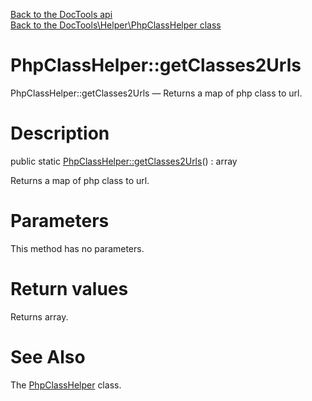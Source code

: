 [Back to the DocTools api](https://github.com/lingtalfi/DocTools/blob/master/doc/api/DocTools.md)<br>
[Back to the DocTools\Helper\PhpClassHelper class](https://github.com/lingtalfi/DocTools/blob/master/doc/api/DocTools/Helper/PhpClassHelper.md)


PhpClassHelper::getClasses2Urls
================



PhpClassHelper::getClasses2Urls — Returns a map of php class to url.




Description
================


public static [PhpClassHelper::getClasses2Urls](https://github.com/lingtalfi/DocTools/blob/master/doc/api/DocTools/Helper/PhpClassHelper/getClasses2Urls.md)() : array




Returns a map of php class to url.




Parameters
================

This method has no parameters.


Return values
================

Returns array.







See Also
================

The [PhpClassHelper](https://github.com/lingtalfi/DocTools/blob/master/doc/api/DocTools/Helper/PhpClassHelper.md) class.



